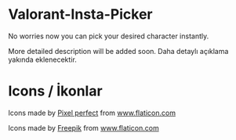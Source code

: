 # Valorant-Insta-Picker
No worries now you can pick your desired character instantly.

More detailed description will be added soon.
Daha detaylı açıklama yakında eklenecektir.

# Icons / İkonlar

Icons made by <a href="https://www.flaticon.com/authors/pixel-perfect" title="Pixel perfect">Pixel perfect</a> from <a href="https://www.flaticon.com/" title="Flaticon">www.flaticon.com</a></div>

Icons made by <a href="https://www.flaticon.com/authors/Freepik" title="Pixel perfect">Freepik</a> from <a href="https://www.flaticon.com/" title="Flaticon">www.flaticon.com</a></div>

